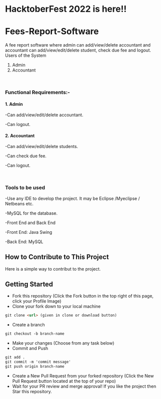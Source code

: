 #  HacktoberFest 2022 is here!!

# Fees-Report-Software
A fee report software where admin can add/view/delete accountant and accountant can add/view/edit/delete student, check due fee and logout.
Users of the System
1. Admin
2. Accountant
 <br>
<h3>Functional Requirements:-</h3>
<h4>1. Admin</h4>
<p>-Can add/view/edit/delete accountant.</p>
<p>-Can logout.</p>
<h4>2. Accountant</h4>
<p>-Can add/view/edit/delete students.</p>
<p>-Can check due fee.</p>
<p>-Can logout.</p>
  <br>
<h3>Tools to be used</h3>
<p>-Use any IDE to develop the project. It may be Eclipse /Myeclipse / Netbeans etc.</p>
<p>-MySQL for the database.</p>
<p>-Front End and Back End</p>
<p>-Front End: Java Swing</p>
<p>-Back End: MySQL</p>

## How to Contribute to This Project
Here is a simple way to contribut to the project.

## Getting Started
* Fork this repository (Click the Fork button in the top right of this page, click your Profile Image)
* Clone your fork down to your local machine
```markdown
git clone <url> (given in clone or download button)
```
* Create a branch
```markdown
git checkout -b branch-name
```
* Make your changes (Choose from any task below)
* Commit and Push
```markdown
git add .
git commit -m 'commit message'
git push origin branch-name
```
* Create a New Pull Request from your forked repository (Click the New Pull Request button located at the top of your repo)
* Wait for your PR review and merge approval!
  If you like the project then Star this repository.
